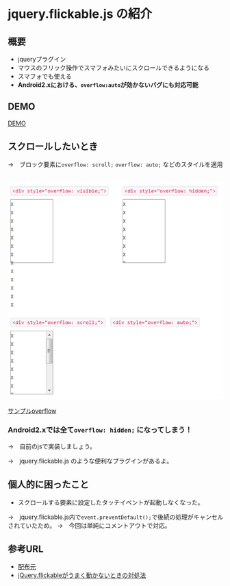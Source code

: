 ﻿# jquery.flickable.js の紹介


## 概要
 * jqueryプラグイン
 * マウスのフリック操作でスマフォみたいにスクロールできるようになる
 * スマフォでも使える
 * __Android2.xにおける、`overflow:auto`が効かないバグにも対応可能__
 
 
## DEMO
 [DEMO](http://lagoscript.org/jquery/flickable/demo)
 
 
## スクロールしたいとき

 →　ブロック要素に`overflow: scroll;` `overflow: auto;` などのスタイルを適用  
 &nbsp;
 
![overflowサンプル画像](./img/img01.png)

 [サンプルoverflow](http://test.flak.jp/amasaki/sample_overflow.html)
 
### Android2.xでは全て`overflow: hidden;` になってしまう！
 
 →　自前のjsで実装しましょう。
 
 →　jquery.flickable.js のような便利なプラグインがあるよ。
 
 
## 個人的に困ったこと

 * スクロールする要素に設定したタッチイベントが起動しなくなった。
 
 →　jquery.flickable.js内で`event.preventDefault();`で後続の処理がキャンセルされていたため。
 →　今回は単純にコメントアウトで対応。
 
 
## 参考URL
 * [配布元](http://lagoscript.org/jquery/flickable)
 * [jQuery.flickableがうまく動かないときの対処法](http://utatane.littlestar.jp/tut/archives/68)
 